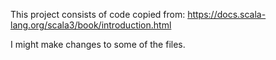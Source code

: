 This project consists of code copied from: https://docs.scala-lang.org/scala3/book/introduction.html

I might make changes to some of the files.